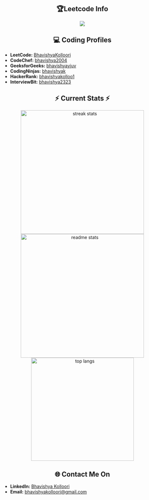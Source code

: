
<h2 align="center"> 🏆Leetcode Info </h2>
<p align="center">
  
  <img  align=top flex-grow=1 src="https://leetcard.jacoblin.cool/HakUfy95ON?theme=dark&font=Nunito&ext=heatmap" />  
</p>




<h2 align="center">💻 Coding Profiles</h2>

- **LeetCode:** [BhavishyaKolloori](https://leetcode.com/u/HakUfy95ON/)
- **CodeChef:** [bhavishya2004](https://www.codechef.com/users/bhavishya2004)
- **GeeksforGeeks:** [bhavishyayjuv](https://www.geeksforgeeks.org/user/bhavishyayjuv/)
- **CodingNinjas:** [bhavishyak](https://www.naukri.com/code360/profile/bhavishyak)
- **HackerRank:** [bhavishyakolloo1](https://www.hackerrank.com/profile/bhavishyakolloo1)
- **InterviewBit:** [bhavishya2323](https://www.interviewbit.com/profile/bhavishya2323/)


<h2 align="center"> ⚡ Current Stats ⚡</h2>
<div align=center>
  <img width=390 src="https://streak-stats.demolab.com/?user=Bhavishyakolloori&count_private=true&theme=react&border_radius=10" alt="streak stats"/>
  <img width=390 src="https://github-readme-stats.vercel.app/api?username=BhavishyaKolloori&show_icons=true&theme=react&rank_icon=github&border_radius=10" alt="readme stats" />
  <img width=325 align="center" src="https://github-readme-stats.vercel.app/api/top-langs/?username=Bhavishyakolloori&hide=HTML&langs_count=8&layout=compact&theme=react&border_radius=10&size_weight=0.5&count_weight=0.5&exclude_repo=github-readme-stats" alt="top langs" />
</div>

 


<h2 align="center" > 🌐 Contact Me On </h2>

- **LinkedIn:** [Bhavishya Kolloori](https://www.linkedin.com/in/bhavishya-kolloori/)
- **Email:** <a href="mailto:bhavishyakolloori@gmail.com">bhavishyakolloori@gmail.com</a>
